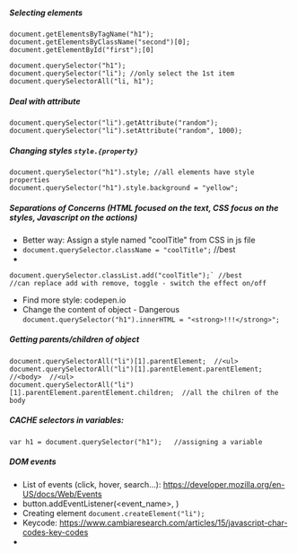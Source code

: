 ##### Selecting elements
```
document.getElementsByTagName("h1");
document.getElementsByClassName("second")[0];
document.getElementById("first");[0]

document.querySelector("h1");
document.querySelector("li"); //only select the 1st item
document.querySelectorAll("li, h1");
```

##### Deal with attribute
```
document.querySelector("li").getAttribute("random");
document.querySelector("li").setAttribute("random", 1000);
```

##### Changing styles `style.{property}`
```
document.querySelector("h1").style; //all elements have style properties
document.querySelector("h1").style.background = "yellow";
```
##### Separations of Concerns (HTML focused on the text, CSS focus on the styles, Javascript on the actions) 
- Better way: Assign a style named "coolTitle" from CSS in js file
- `document.querySelector.className = "coolTitle";` //best
- 
```
document.querySelector.classList.add("coolTitle");` //best
//can replace add with remove, toggle - switch the effect on/off
```
- Find more style: codepen.io
- Change the content of object - Dangerous
`document.querySelector("h1").innerHTML = "<strong>!!!</strong>";`

##### Getting parents/children of object
```
document.querySelectorAll("li")[1].parentElement;  //<ul>
document.querySelectorAll("li")[1].parentElement.parentElement;  //<body>  //<ul>
document.querySelectorAll("li")[1].parentElement.parentElement.children;  //all the chilren of the body
```
##### CACHE selectors in variables:
`var h1 = document.querySelector("h1");   //assigning a variable`

##### DOM events
- List of events (click, hover, search...): https://developer.mozilla.org/en-US/docs/Web/Events
- button.addEventListener(<event_name>, <function>)
- Creating element
`document.createElement("li");`
- Keycode: https://www.cambiaresearch.com/articles/15/javascript-char-codes-key-codes
- 




